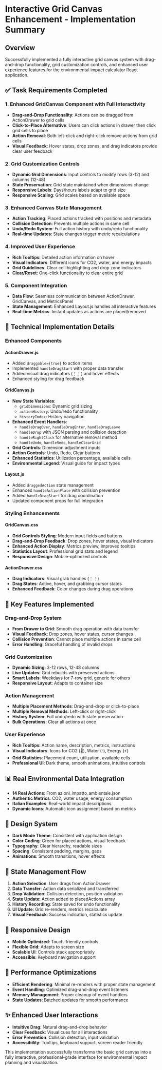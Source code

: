 # Interactive Grid Canvas Enhancement - Implementation Summary

## Overview
Successfully implemented a fully interactive grid canvas system with drag-and-drop functionality, grid customization controls, and enhanced user experience features for the environmental impact calculator React application.

## ✅ Task Requirements Completed

### 1. Enhanced GridCanvas Component with Full Interactivity
- **Drag-and-Drop Functionality**: Actions can be dragged from ActionDrawer to grid cells
- **Click-to-Place Alternative**: Users can click actions in drawer then click grid cells to place
- **Action Removal**: Both left-click and right-click remove actions from grid cells
- **Visual Feedback**: Hover states, drop zones, and drag indicators provide clear user feedback

### 2. Grid Customization Controls
- **Dynamic Grid Dimensions**: Input controls to modify rows (3-12) and columns (12-48)
- **State Preservation**: Grid state maintained when dimensions change
- **Responsive Labels**: Days/hours labels adapt to grid size
- **Responsive Scaling**: Grid scales based on available space

### 3. Enhanced Canvas State Management
- **Action Tracking**: Placed actions tracked with positions and metadata
- **Collision Detection**: Prevents multiple actions in same cell
- **Undo/Redo System**: Full action history with undo/redo functionality
- **Real-time Updates**: State changes trigger metric recalculations

### 4. Improved User Experience
- **Rich Tooltips**: Detailed action information on hover
- **Visual Indicators**: Different icons for CO2, water, and energy impacts
- **Grid Guidelines**: Clear cell highlighting and drop zone indicators
- **Clear/Reset**: One-click functionality to clear entire grid

### 5. Component Integration
- **Data Flow**: Seamless communication between ActionDrawer, GridCanvas, and MetricsPanel
- **State Management**: Enhanced Layout.js handles all interactive features
- **Real-time Metrics**: Instant updates as actions are placed/removed

## 🔧 Technical Implementation Details

### Enhanced Components

#### ActionDrawer.js
- Added `draggable={true}` to action items
- Implemented `handleDragStart` with proper data transfer
- Added visual drag indicators (⋮⋮) and hover effects
- Enhanced styling for drag feedback

#### GridCanvas.js
- **New State Variables**:
  - `gridDimensions`: Dynamic grid sizing
  - `actionHistory`: Undo/redo functionality
  - `historyIndex`: History navigation
- **Enhanced Event Handlers**:
  - `handleDragOver`, `handleDragEnter`, `handleDragLeave`
  - `handleDrop` with JSON parsing and collision detection
  - `handleRightClick` for alternative removal method
  - `handleUndo`, `handleRedo`, `handleClearGrid`
- **Grid Controls**: Dimension adjustment inputs
- **Action Controls**: Undo, Redo, Clear buttons
- **Enhanced Statistics**: Utilization percentage, available cells
- **Environmental Legend**: Visual guide for impact types

#### Layout.js
- Added `draggedAction` state management
- Enhanced `handleActionPlace` with collision prevention
- Added `handleDragStart` for drag coordination
- Updated component props for full integration

### Styling Enhancements

#### GridCanvas.css
- **Grid Controls Styling**: Modern input fields and buttons
- **Drag-and-Drop Feedback**: Drop zones, hover states, visual indicators
- **Enhanced Action Display**: Metrics preview, improved tooltips
- **Statistics Layout**: Professional grid stats and legend
- **Responsive Design**: Mobile-optimized controls

#### ActionDrawer.css
- **Drag Indicators**: Visual grab handles (⋮⋮)
- **Drag States**: Active, hover, and grabbing cursor states
- **Enhanced Feedback**: Color changes during drag operations

## 🎯 Key Features Implemented

### Drag-and-Drop System
- **From Drawer to Grid**: Smooth drag operation with data transfer
- **Visual Feedback**: Drop zones, hover states, cursor changes
- **Collision Prevention**: Cannot place multiple actions in same cell
- **Error Handling**: Graceful handling of invalid drops

### Grid Customization
- **Dynamic Sizing**: 3-12 rows, 12-48 columns
- **Live Updates**: Grid rebuilds with preserved actions
- **Smart Labels**: Weekdays for 7-row grid, generic for others
- **Responsive Layout**: Adapts to container size

### Action Management
- **Multiple Placement Methods**: Drag-and-drop or click-to-place
- **Multiple Removal Methods**: Left-click or right-click
- **History System**: Full undo/redo with state preservation
- **Bulk Operations**: Clear all actions at once

### User Experience
- **Rich Tooltips**: Action name, description, metrics, instructions
- **Visual Indicators**: Icons for CO2 (🌱), Water (💧), Energy (⚡)
- **Grid Statistics**: Placement count, utilization, available cells
- **Professional UI**: Dark theme, smooth animations, intuitive controls

## 📊 Real Environmental Data Integration
- **14 Real Actions**: From azioni_impatto_ambientale.json
- **Authentic Metrics**: CO2, water usage, energy consumption
- **Italian Examples**: Real-world impact descriptions
- **Dynamic Icons**: Automatic icon assignment based on metrics

## 🎨 Design System
- **Dark Mode Theme**: Consistent with application design
- **Color Coding**: Green for placed actions, visual feedback
- **Typography**: Clear hierarchy, readable sizes
- **Spacing**: Consistent padding, margins, gaps
- **Animations**: Smooth transitions, hover effects

## 🔄 State Management Flow
1. **Action Selection**: User drags from ActionDrawer
2. **Data Transfer**: Action data serialized and transferred
3. **Drop Validation**: Collision detection, position validation
4. **State Update**: Action added to placedActions array
5. **History Recording**: State saved for undo functionality
6. **UI Update**: Grid re-renders, metrics recalculate
7. **Visual Feedback**: Success indication, statistics update

## 📱 Responsive Design
- **Mobile Optimized**: Touch-friendly controls
- **Flexible Grid**: Adapts to screen size
- **Scalable UI**: Controls stack appropriately
- **Accessible**: Keyboard navigation support

## 🚀 Performance Optimizations
- **Efficient Rendering**: Minimal re-renders with proper state management
- **Event Handling**: Optimized drag-and-drop event listeners
- **Memory Management**: Proper cleanup of event handlers
- **State Updates**: Batched updates for smooth performance

## ✨ Enhanced User Interactions
- **Intuitive Drag**: Natural drag-and-drop behavior
- **Clear Feedback**: Visual cues for all interactions
- **Error Prevention**: Collision detection, input validation
- **Accessibility**: Tooltips, keyboard support, screen reader friendly

This implementation successfully transforms the basic grid canvas into a fully interactive, professional-grade interface for environmental impact planning and visualization.